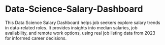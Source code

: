 # Data-Science-Salary-Dashboard
This Data Science Salary Dashboard helps job seekers explore salary trends in data-related roles. It provides insights into median salaries, job availability, and remote work options, using real job listing data from 2023 for informed career decisions.
